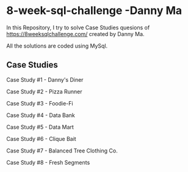 # 8-week-sql-challenge -Danny Ma

In this Repository, I try to solve Case Studies quesions of https://8weeksqlchallenge.com/ created by Danny Ma.

All the solutions are coded using MySql.

## Case Studies
Case Study #1 - Danny's Diner

Case Study #2 - Pizza Runner

Case Study #3 - Foodie-Fi

Case Study #4 - Data Bank

Case Study #5 - Data Mart

Case Study #6 - Clique Bait

Case Study #7 - Balanced Tree Clothing Co.

Case Study #8 - Fresh Segments
